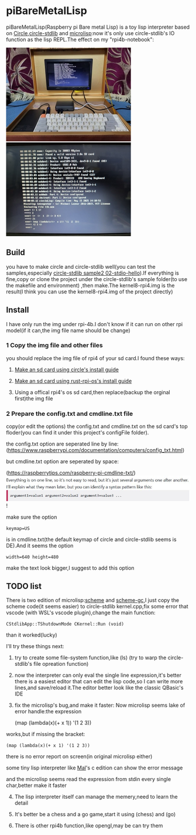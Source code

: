 # piBareMetalLisp

piBareMetalLisp(Raspberry pi Bare metal Lisp) is a toy lisp interpreter based on [Circle](https://github.com/rsta2/circle),[circle-stdlib](https://github.com/smuehlst/circle-stdlib) and [microlisp](https://github.com/lazear/microlisp):now it's only use circle-stdlib's IO function as the lisp REPL.The effect on my "rpi4b-notebook":

![1](./pic/2.jpg#pic_left) ![1](./pic/3.jpg#pic_right)

## Build
you have to make circle and circle-stdlib well(you can test the samples,especially [circle-stdlib sample2 02-stdio-hello](https://github.com/smuehlst/circle-stdlib/tree/master/samples/02-stdio-hello)).If everything is fine,copy or clone the project under the circle-stdlib's sample folder(to use the makefile and environment) ,then make.The kernel8-rpi4.img is the result(I think you can use the kernel8-rpi4.img of the project directly)

## Install

I have only run the img under rpi-4b.I don't know if it can run on other rpi model(if it can,the img file name should be change)

### 1 Copy the img file and other files

you should replace the img file of rpi4 of your sd card.I found these ways:

1. [Make an sd card using circle's install guide](https://github.com/rsta2/circle?tab=readme-ov-file#installation)

2. [Make an sd card using rust-rpi-os's install guide](https://github.com/rust-embedded/rust-raspberrypi-OS-tutorials/tree/master/05_drivers_gpio_uart#rpi-4)

3. Using a offical rpi4's os sd card,then replace(backup the orginal first)the img file

### 2 Prepare the config.txt and cmdline.txt file

copy(or edit the options) the config.txt and cmdline.txt on the sd card's top floder(you can find it under this project's configFile folder).

the config.txt option are seperated line by line:
(https://www.raspberrypi.com/documentation/computers/config_txt.html)

but cmdline.txt option are seperated by space:

(https://raspberrytips.com/raspberry-pi-cmdline-txt/)
![1](./pic/1.JPG)!

make sure the option

    keymap=US

is in cmdline.txt(the default keymap of circle and circle-stdlib seems is DE).And it seems the option 

    width=640 height=480

make the text look bigger,I suggest to add this option

## TODO list

There is two edition of microlisp:[scheme](https://github.com/lazear/microlisp/tree/master/scheme) and [scheme-gc](https://github.com/lazear/microlisp/tree/master/scheme-gc),I just copy the scheme code(it seems easier) to circle-stdlib kernel.cpp,fix some error that vscode (with WSL's vscode plugin),change the main function:

    CStdlibApp::TShutdownMode CKernel::Run (void)

than it worked(lucky)

I'll try these things next:

1. try to create some file-system function,like (ls)
(try to warp the circle-stdlib's file opreation function)

2. now the interpreter can only eval the single line expression,it's better there is a easiest editor that can edit the lisp code,so I can write more lines,and save/reload it.The editor better look like the classic QBasic's IDE

3. fix the microlisp's bug,and make it faster:
Now microlisp seems lake of error handle:the expression

    (map (lambda(x)(+ x 1)) '(1 2 3))

works,but if missing the bracket:

    (map (lambda(x)(+ x 1) '(1 2 3))

there is no error report on screen(in original microlisp either)

some tiny lisp interpreter like [Mal](https://github.com/kanaka/mal)'s c edition can show the error message

and the microlisp seems read the expression from stdin every single char,better make it faster

4. The lisp interpreter itself can manage the memery,need to learn the detail

5. It's better be a chess and a go game,start it using (chess) and (go)

6. There is other rpi4b function,like opengl,may be can try them








